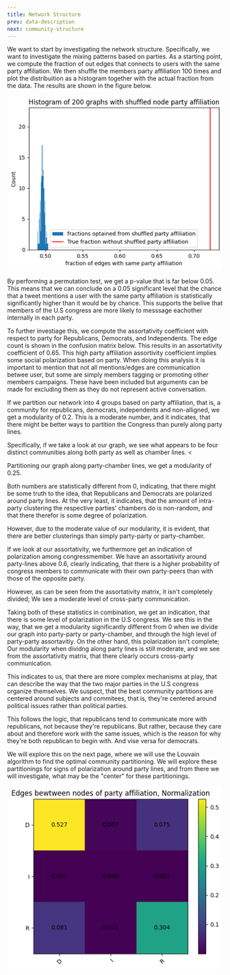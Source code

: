 ```yaml
---
title: Network Structure
prev: data-description
next: community-structure
---
```


<!-- 
Specifically, we start off by investigating the relationship between democrats and republicans to establish, whether our big community (the U.S congress) can in fact be divided into seperate communities based on political affiliation. We do this by looking at the modularity of dividing the users into communities based on political affiliation using the Louvain algorithm. We also look at the assortativity between the different political affiliation. [Network-structure](network-structure)
-->

We want to start by investigating the network structure. Specifically, we want to investigate the mixing patterns based on parties. As a starting point, we compute the fraction of out edges that connects to users with the same party affiliation. We then shuffle the members party affiliation 100 times and plot the distribuition as a histogram together with the actual fraction from the data. The results are shown in the figure below. 

![](/images/histogram-frac-edges-party.png)

<!-- t-test virker  -> implications -->
By performing a permutation test, we get a p-value that is far below 0.05. This means that we can conclude on a 0.05 significant level that the chance that a tweet mentions a user with the same party affiliation is statistically significantly higher than it would be by chance. This supports the belive that members of the U.S congress are more likely to messsage eachother internally in each party.
 
<!-- Vi regner assortativity coefficient with respect to party, det har også implications -->
To further investiage this, we compute the assortativity coefficient with respect to party for Republicans, Democrats, and Independents. The edge count is shown in the confusion matrix below. This results in an assortativity coefficient of 0.65. 
This high party affiliation assortivity coefficient implies some social polarization based on party.
When doing this analysis it is important to mention that not all mentions/edges are communication betwee user, but some are simply members tagging or promoting other members campaigns. These have been included but arguments can be made for excluding them as they do not represent active conversation.

<!-- Vi kigger nu på community party-party wise -->
If we partition our network into 4 groups based on party affiliation, that is, a community for republicans, democrats, independents and non-alligned, we get a modularity of 0.2. This is a moderate number, and it indicates, that there might be better ways to partition the Congress than purely along party lines.

Specifically, if we take a look at our graph, we see what appears to be four distinct communities along both party as well as chamber lines. 
<

Partitioning our graph along party-chamber lines, we get a modularity of 0.25.

Both numbers are statistically different from 0, indicating, that there might be some truth to the idea, that Republicans and Democrats are polarized around party lines. At the very least, it indicates, that the amount of intra-party clustering the respective parties' chambers do is non-random, and that there therefor is some degree of polarization. 

However, due to the moderate value of our modularity, it is evident, that there are better clusterings than simply party-party or party-chamber.

If we look at our assortativity, we furthermore get an indication of polarization among congressmember. We have an assortativity around party-lines above 0.6, clearly indicating, that there is a higher probability of congress members to communicate with their own party-peers than with those of the opposite party.

However, as can be seen from the assortativity matrix, it isn't completely divided; We see a moderate level of cross-party communication. 

Taking both of these statistics in combination, we get an indication, that there is some level of polarization in the U.S congress. We see this in the way, that we get a modularity significantly different from 0 when we divide our graph into party-party or party-chamber, and through the high level of party-party assortavitiy. On the other hand, this polarization isn't complete; Our modularity when dividng along party lines is still moderate, and we see from the assortativity matrix, that there clearly occurs cross-party communication.

This indicates to us, that there are more complex mechanisms at play, that can describe the way that the two major parties in the U.S congress organize themselves. We suspect, that the best community partitions are centered around subjects and commitees, that is, they're centered around political issues rather than political parties.

This follows the logic, that republicans tend to communicate more with republicans, not because they're republicans. But rather, because they care about and therefore work with the same issues, which is the reason for why they're both republican to begin with. And vise versa for democrats. 

We will explore this on the next page, where we will use the Louvain algorithm to find the optimal community partitioning. We will explore these partitionings for signs of polarization around party lines, and from there we will investigate, what may be the "center" for these partitionings.


 


![](/images/matrixe.png)













<!--- 
Lorem ipsum dolor sit amet, consectetur adipiscing elit. In nulla tellus, tempus sed lobortis quis, venenatis ac ante. Maecenas accumsan augue ultricies metus hendrerit, in ultrices urna fringilla. Suspendisse lobortis egestas magna, sit amet fermentum ligula tincidunt vitae. Suspendisse cursus non dui a vulputate. Cras vestibulum vulputate enim eu placerat. Ut scelerisque semper justo sit amet auctor. Aliquam sit amet iaculis tortor.

> Nulla in justo hendrerit, tincidunt mauris et, porta est. Donec in leo vitae est ultrices dapibus id nec tortor. Maecenas ut ipsum eu nisl cursus facilisis scelerisque eu ex. Aliquam euismod elementum libero, at vehicula ipsum.

Nam commodo lorem quis tortor euismod, ut ultrices orci aliquet. Sed eget dui nec sem ullamcorper convallis id nec ante. Aliquam ultricies a massa quis semper. Donec suscipit augue ut sagittis hendrerit. Aliquam erat volutpat. Proin aliquet maximus nibh, id aliquet justo maximus at. Sed accumsan ante id aliquam pellentesque. Aliquam nec hendrerit quam. Suspendisse maximus eros sollicitudin, accumsan turpis eu, blandit nulla. Nunc lorem elit, molestie at libero gravida, placerat consectetur ante. Sed tincidunt viverra tellus a vehicula.

Lorem ipsum dolor sit amet, consectetur adipiscing elit. Nam blandit lobortis turpis. Praesent porttitor, turpis eu posuere molestie, sem dolor scelerisque sapien, eu aliquet ante felis ac metus. Pellentesque semper ultricies urna. Aenean auctor, turpis ut convallis ultrices, eros tellus bibendum risus, eu varius velit ante et diam. In suscipit lorem orci, eu placerat nibh dignissim ut. Nullam consequat nisl dui, in ornare risus porttitor sed. Integer vitae nibh semper purus ultrices rutrum. Pellentesque non diam ornare, imperdiet elit a, tempus lacus. Suspendisse viverra euismod dapibus.
--->
